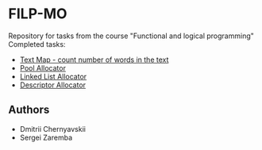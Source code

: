# FILP-MO
Repository for tasks from the course "Functional and logical programming" 
Completed tasks:
- [Text Map - count number of words in the text](https://github.com/SamuraJey/FILP-MO/commit/53c0e22fb37340fa909994b49fe4797fe9cbea5e)
- [Pool Allocator](https://github.com/SamuraJey/FILP-MO/commit/c205152b836e6827b73f4f20b9254b608e922417)
- [Linked List Allocator](https://github.com/SamuraJey/FILP-MO/commit/c205152b836e6827b73f4f20b9254b608e922417)
- [Descriptor Allocator](https://github.com/SamuraJey/FILP-MO/commit/fbdfc2315df60c41b7f1fef1afd2f99633c09a68)

## Authors
- Dmitrii Chernyavskii
- Sergei Zaremba
